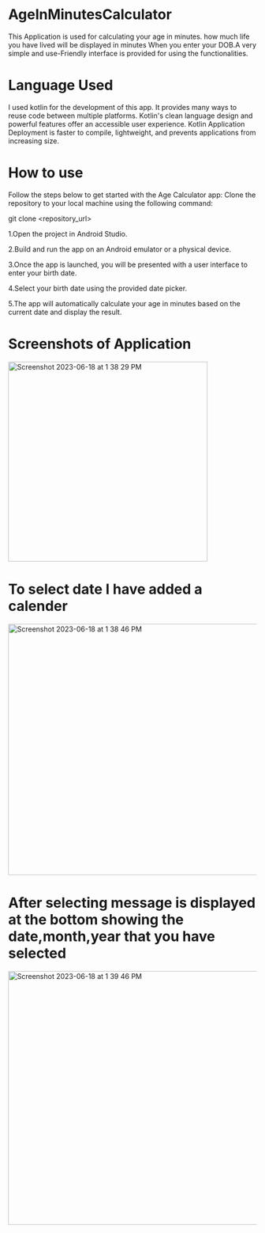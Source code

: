 # AgeInMinutesCalculator
This Application is used for calculating your age in minutes. how much life you have lived will be displayed in minutes When you enter your DOB.A very simple and use-Friendly interface is provided for using the functionalities.

# Language Used
I used kotlin for the development of this app. It provides many ways to reuse code between multiple platforms. Kotlin's clean language design and powerful features offer an accessible user experience.
Kotlin Application Deployment is faster to compile, lightweight, and prevents applications from increasing size.

# How to use
Follow the steps below to get started with the Age Calculator app: Clone the repository to your local machine using the following command:

git clone <repository_url>

1.Open the project in Android Studio.

2.Build and run the app on an Android emulator or a physical device.

3.Once the app is launched, you will be presented with a user interface to enter your birth date.

4.Select your birth date using the provided date picker.

5.The app will automatically calculate your age in minutes based on the current date and display the result.

# Screenshots of Application

<img width="404" alt="Screenshot 2023-06-18 at 1 38 29 PM" src="https://github.com/prajaktakap00r/AgeInMinutesCalculator/assets/89696648/8a191058-ac45-4e94-bb51-3ad0a31792b3">

# To select date I have added a calender  
<img width="508" alt="Screenshot 2023-06-18 at 1 38 46 PM" src="https://github.com/prajaktakap00r/AgeInMinutesCalculator/assets/89696648/4d97142a-efbc-4bdb-acd7-33cc27f2587a">

# After selecting message is displayed at the bottom showing the date,month,year that you have selected

<img width="513" alt="Screenshot 2023-06-18 at 1 39 46 PM" src="https://github.com/prajaktakap00r/AgeInMinutesCalculator/assets/89696648/e14efc1c-2873-4929-a4e1-8c8a8078b3c0">
